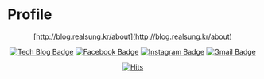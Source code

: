 # Profile


<div align=center>

[http://blog.realsung.kr/about](http://blog.realsung.kr/about)

[![Tech Blog Badge](http://img.shields.io/badge/-Tech%20blog-black?style=flat-square&logo=github&link=https://realsung.github.io/)](https://realsung.github.io/) 
[![Facebook Badge](https://img.shields.io/badge/-Facebook-1877f2?style=flat-square&logo=facebook&logoColor=white&link=https://www.facebook.com/reallsung)](https://www.facebook.com/reallsung) 
[![Instagram Badge](https://img.shields.io/badge/-Instagram-dd2a7b?style=flat-square&logo=instagram&logoColor=white&link=https://www.instagram.com/real_sungs)](https://www.instagram.com/real_sungs/) 
[![Gmail Badge](https://img.shields.io/badge/-Gmail-d14836?style=flat-square&logo=Gmail&logoColor=white&link=mailto:sungjun0208@gmail.com)](mailto:sungjun0208@gmail.com)
</div>

<div align=center>
  
 [![Hits](https://hits.seeyoufarm.com/api/count/incr/badge.svg?url=https%3A%2F%2Fgithub.com%2Frealsung&count_bg=%2379C83D&title_bg=%23555555&icon=&icon_color=%23E7E7E7&title=hits&edge_flat=false)](https://hits.seeyoufarm.com) 

</div>
